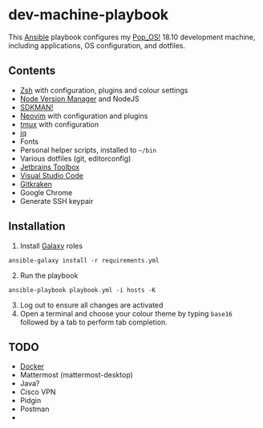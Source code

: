 # dev-machine-playbook

This [Ansible](https://github.com/ansible/ansible) playbook configures my [Pop_OS!](https://system76.com/pop) 18.10 development machine, including applications, OS configuration, and dotfiles.

## Contents

* [Zsh](http://zsh.sourceforge.net) with configuration, plugins and colour settings
* [Node Version Manager](https://github.com/creationix/nvm) and NodeJS
* [SDKMAN!](https://sdkman.io)
* [Neovim](https://neovim.io) with configuration and plugins
* [tmux](https://github.com/tmux/tmux) with configuration
* [jq](https://stedolan.github.io/jq)
* Fonts
* Personal helper scripts, installed to `~/bin`
* Various dotfiles (git, editorconfig)
* [Jetbrains Toolbox](https://www.jetbrains.com/toolbox)
* [Visual Studio Code](https://code.visualstudio.com)
* [Gitkraken](https://www.gitkraken.com)
* Google Chrome
* Generate SSH keypair

## Installation

1. Install [Galaxy](https://galaxy.ansible.com) roles
  ```shell
  ansible-galaxy install -r requirements.yml
  ```
2. Run the playbook
  ```shell
  ansible-playbook playbook.yml -i hosts -K
  ```
3. Log out to ensure all changes are activated
4. Open a terminal and choose your colour theme by typing `base16` followed by a tab to perform tab completion.

## TODO

* [Docker](https://galaxy.ansible.com/geerlingguy/docker)
* Mattermost (mattermost-desktop)
* Java?
* Cisco VPN
* Pidgin
* Postman
* 
